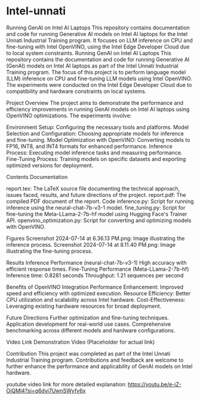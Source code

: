 # Intel-unnati
Running GenAI on Intel AI Laptops This repository contains documentation and code for running Generative AI models on Intel AI laptops for the Intel Unnati Industrial Training program. It focuses on LLM inference on CPU and fine-tuning with Intel OpenVINO, using the Intel Edge Developer Cloud due to local system constraints.
Running GenAI on Intel AI Laptops
This repository contains the documentation and code for running Generative AI (GenAI) models on Intel AI laptops as part of the Intel Unnati Industrial Training program. The focus of this project is to perform language model (LLM) inference on CPU and fine-tuning LLM models using Intel OpenVINO. The experiments were conducted on the Intel Edge Developer Cloud due to compatibility and hardware constraints on local systems.

Project Overview
The project aims to demonstrate the performance and efficiency improvements in running GenAI models on Intel AI laptops using OpenVINO optimizations. The experiments involve:

Environment Setup: Configuring the necessary tools and platforms.
Model Selection and Configuration: Choosing appropriate models for inference and fine-tuning.
Model Optimization with OpenVINO: Converting models to FP16, INT8, and INT4 formats for enhanced performance.
Inference Process: Executing model inference tasks and measuring performance.
Fine-Tuning Process: Training models on specific datasets and exporting optimized versions for deployment.

Contents
Documentation

report.tex: The LaTeX source file documenting the technical approach, issues faced, results, and future directions of the project.
report.pdf: The compiled PDF document of the report.
Code
inference.py: Script for running inference using the neural-chat-7b-v3-1 model.
fine_tuning.py: Script for fine-tuning the Meta-LLama-2-7b-hf model using Hugging Face's Trainer API.
openvino_optimization.py: Script for converting and optimizing models with OpenVINO.

Figures
Screenshot 2024-07-14 at 6.36.13 PM.png: Image illustrating the inference process.
Screenshot 2024-07-14 at 8.11.40 PM.png: Image illustrating the fine-tuning process.

Results
Inference Performance (neural-chat-7b-v3-1)
High accuracy with efficient response times.
Fine-Tuning Performance (Meta-LLama-2-7b-hf)
Inference time: 0.8281 seconds
Throughput: 1.21 sequences per second

Benefits of OpenVINO Integration
Performance Enhancement: Improved speed and efficiency with optimized execution.
Resource Efficiency: Better CPU utilization and scalability across Intel hardware.
Cost-Effectiveness: Leveraging existing hardware resources for broad deployment.

Future Directions
Further optimization and fine-tuning techniques.
Application development for real-world use cases.
Comprehensive benchmarking across different models and hardware configurations.

Video Link
Demonstration Video (Placeholder for actual link)

Contribution
This project was completed as part of the Intel Unnati Industrial Training program. Contributions and feedback are welcome to further enhance the performance and applicability of GenAI models on Intel hardware.


youtube video link for more detailed explanation: https://youtu.be/e-iZ-OiQMl4?si=q6dyi7UwnSWyfv6x

